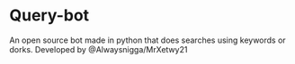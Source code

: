 # Query-bot
An open source bot made in python that does searches using keywords or dorks. Developed by @Alwaysnigga/MrXetwy21

